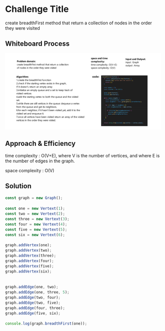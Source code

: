 # Challenge Title
create breadthFirst method that return a collection of nodes in the order they were visited

## Whiteboard Process
![](./images/breadthFirstGraph.png)

## Approach & Efficiency
time complexity :  O(V+E), where V is the number of vertices, and where E is the number of edges in the graph.

space complexity : O(V)

## Solution
```js
const graph = new Graph();

const one = new Vertext(1);
const two = new Vertext(2);
const three = new Vertext(3);
const four = new Vertext(4);
const five = new Vertext(5);
const six = new Vertext(6);

graph.addVertex(one);
graph.addVertex(two);
graph.addVertex(three);
graph.addVertex(four);
graph.addVertex(five);
graph.addVertex(six);


graph.addEdge(one, two);
graph.addEdge(one, three, 5);
graph.addEdge(two, four);
graph.addEdge(two, five);
graph.addEdge(four, three);
graph.addEdge(five, six);

console.log(graph.breadthFirst(one));

```
